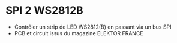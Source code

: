 # SPI 2 WS2812B
- Contrôler un strip de LED WS2812(B) en passant  via un bus SPI
- PCB et circuit issus du magazine ELEKTOR FRANCE

